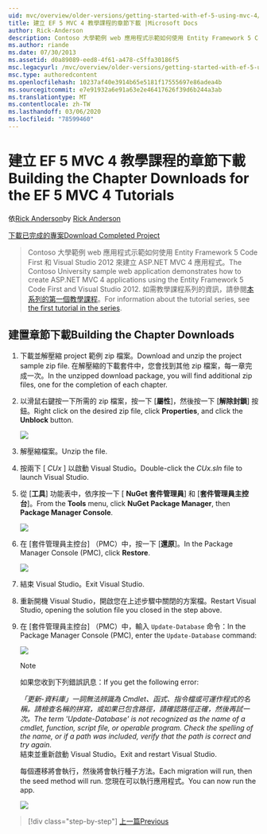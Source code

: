 ```yaml
---
uid: mvc/overview/older-versions/getting-started-with-ef-5-using-mvc-4/building-the-ef5-mvc4-chapter-downloads
title: 建立 EF 5 MVC 4 教學課程的章節下載 |Microsoft Docs
author: Rick-Anderson
description: Contoso 大學範例 web 應用程式示範如何使用 Entity Framework 5 Code First 和 Visual Studio ... 來建立 ASP.NET MVC 4 應用程式。
ms.author: riande
ms.date: 07/30/2013
ms.assetid: d0a89089-eed8-4f61-a478-c5ffa30186f5
msc.legacyurl: /mvc/overview/older-versions/getting-started-with-ef-5-using-mvc-4/building-the-ef5-mvc4-chapter-downloads
msc.type: authoredcontent
ms.openlocfilehash: 10237af40e3914b65e5181f17555697e86adea4b
ms.sourcegitcommit: e7e91932a6e91a63e2e46417626f39d6b244a3ab
ms.translationtype: MT
ms.contentlocale: zh-TW
ms.lasthandoff: 03/06/2020
ms.locfileid: "78599460"
---
```

# <a name="building-the-chapter-downloads-for-the-ef-5-mvc-4-tutorials"></a><span data-ttu-id="b50c8-103">建立 EF 5 MVC 4 教學課程的章節下載</span><span class="sxs-lookup"><span data-stu-id="b50c8-103">Building the Chapter Downloads for the EF 5 MVC 4 Tutorials</span></span>

<span data-ttu-id="b50c8-104">依[Rick Anderson](https://twitter.com/RickAndMSFT)</span><span class="sxs-lookup"><span data-stu-id="b50c8-104">by [Rick Anderson](https://twitter.com/RickAndMSFT)</span></span>

[<span data-ttu-id="b50c8-105">下載已完成的專案</span><span class="sxs-lookup"><span data-stu-id="b50c8-105">Download Completed Project</span></span>](https://code.msdn.microsoft.com/Getting-Started-with-dd0e2ed8)

> <span data-ttu-id="b50c8-106">Contoso 大學範例 web 應用程式示範如何使用 Entity Framework 5 Code First 和 Visual Studio 2012 來建立 ASP.NET MVC 4 應用程式。</span><span class="sxs-lookup"><span data-stu-id="b50c8-106">The Contoso University sample web application demonstrates how to create ASP.NET MVC 4 applications using the Entity Framework 5 Code First and Visual Studio 2012.</span></span> <span data-ttu-id="b50c8-107">如需教學課程系列的資訊，請參閱[本系列的第一個教學課程](creating-an-entity-framework-data-model-for-an-asp-net-mvc-application.md)。</span><span class="sxs-lookup"><span data-stu-id="b50c8-107">For information about the tutorial series, see [the first tutorial in the series](creating-an-entity-framework-data-model-for-an-asp-net-mvc-application.md).</span></span>

## <a name="building-the-chapter-downloads"></a><span data-ttu-id="b50c8-108">建置章節下載</span><span class="sxs-lookup"><span data-stu-id="b50c8-108">Building the Chapter Downloads</span></span>

1. <span data-ttu-id="b50c8-109">下載並解壓縮 project 範例 zip 檔案。</span><span class="sxs-lookup"><span data-stu-id="b50c8-109">Download and unzip the  project sample zip file.</span></span> <span data-ttu-id="b50c8-110">在解壓縮的下載套件中，您會找到其他 zip 檔案，每一章完成一次。</span><span class="sxs-lookup"><span data-stu-id="b50c8-110">In the unzipped download package, you will find additional zip files, one for the completion of each chapter.</span></span>
2. <span data-ttu-id="b50c8-111">以滑鼠右鍵按一下所需的 zip 檔案，按一下 [**屬性**]，然後按一下 [**解除封鎖**] 按鈕。</span><span class="sxs-lookup"><span data-stu-id="b50c8-111">Right click on the desired zip file, click **Properties**, and click the **Unblock** button.</span></span>  
  
    ![](building-the-ef5-mvc4-chapter-downloads/_static/image1.png)
3. <span data-ttu-id="b50c8-112">解壓縮檔案。</span><span class="sxs-lookup"><span data-stu-id="b50c8-112">Unzip the file.</span></span>
4. <span data-ttu-id="b50c8-113">按兩下 [ *CUx* ] 以啟動 Visual Studio。</span><span class="sxs-lookup"><span data-stu-id="b50c8-113">Double-click the *CUx.sln* file to launch Visual Studio.</span></span>
5. <span data-ttu-id="b50c8-114">從 [**工具**] 功能表中，依序按一下 [ **NuGet 套件管理員**] 和 [**套件管理員主控台**]。</span><span class="sxs-lookup"><span data-stu-id="b50c8-114">From the **Tools** menu, click **NuGet Package Manager**, then **Package Manager Console**.</span></span>  
  
    ![](building-the-ef5-mvc4-chapter-downloads/_static/image2.png)
6. <span data-ttu-id="b50c8-115">在 [套件管理員主控台] （PMC）中，按一下 [**還原**]。</span><span class="sxs-lookup"><span data-stu-id="b50c8-115">In the Package Manager Console (PMC), click **Restore**.</span></span>  
  
    ![](building-the-ef5-mvc4-chapter-downloads/_static/image3.png)
7. <span data-ttu-id="b50c8-116">結束 Visual Studio。</span><span class="sxs-lookup"><span data-stu-id="b50c8-116">Exit Visual Studio.</span></span>
8. <span data-ttu-id="b50c8-117">重新開機 Visual Studio，開啟您在上述步驟中關閉的方案檔。</span><span class="sxs-lookup"><span data-stu-id="b50c8-117">Restart Visual Studio, opening the solution file you closed in the step above.</span></span>
9. <span data-ttu-id="b50c8-118">在 [套件管理員主控台] （PMC）中，輸入 `Update-Database` 命令：</span><span class="sxs-lookup"><span data-stu-id="b50c8-118">In the Package Manager Console (PMC), enter the `Update-Database` command:</span></span>  
  
    ![](building-the-ef5-mvc4-chapter-downloads/_static/image4.png)  

    > [!NOTE]
    > <span data-ttu-id="b50c8-119">如果您收到下列錯誤訊息：</span><span class="sxs-lookup"><span data-stu-id="b50c8-119">If you get the following error:</span></span>  
    >   
    >  <span data-ttu-id="b50c8-120">*「更新-資料庫」一詞無法辨識為 Cmdlet、函式、指令檔或可運作程式的名稱。請檢查名稱的拼寫，或如果已包含路徑，請確認路徑正確，然後再試一次。*</span><span class="sxs-lookup"><span data-stu-id="b50c8-120">*The term 'Update-Database' is not recognized as the name of a cmdlet, function, script file, or operable program. Check the spelling of the name, or if a path was included, verify that the path is correct and try again.*</span></span>  
    > <span data-ttu-id="b50c8-121">結束並重新啟動 Visual Studio。</span><span class="sxs-lookup"><span data-stu-id="b50c8-121">Exit and restart Visual Studio.</span></span>

    <span data-ttu-id="b50c8-122">每個遷移將會執行，然後將會執行種子方法。</span><span class="sxs-lookup"><span data-stu-id="b50c8-122">Each migration will run, then the seed method will run.</span></span> <span data-ttu-id="b50c8-123">您現在可以執行應用程式。</span><span class="sxs-lookup"><span data-stu-id="b50c8-123">You can now run the app.</span></span>

    ![](building-the-ef5-mvc4-chapter-downloads/_static/image5.png)

> [!div class="step-by-step"]
> [<span data-ttu-id="b50c8-124">上一篇</span><span class="sxs-lookup"><span data-stu-id="b50c8-124">Previous</span></span>](advanced-entity-framework-scenarios-for-an-mvc-web-application.md)
